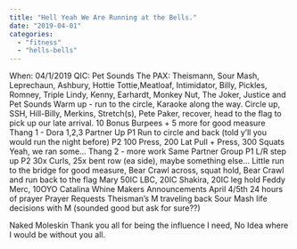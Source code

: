 ```yaml
---
title: "Hell Yeah We Are Running at the Bells."
date: "2019-04-01"
categories: 
  - "fitness"
  - "hells-bells"
---
```


When: 04/1/2019 QIC: Pet Sounds The PAX: Theismann, Sour Mash, Leprechaun, Ashbury, Hottie Tottie,Meatloaf, Intimidator, Billy, Pickles, Romney, Triple Lindy, Kenny, Earhardt, Monkey Nut, The Joker, Justice and Pet Sounds Warm up - run to the circle, Karaoke along the way. Circle up, SSH, Hill-Billy, Merkins, Stretch(s), Pete Paker, recover, head to the flag to pick up our late arrival. 10 Bonus Burpees + 5 more for good measure Thang 1 - Dora 1,2,3 Partner Up P1 Run to circle and back (told y’ll you would run the night before) P2 100 Press, 200 Lat Pull + Press, 300 Squats Yeah, we ran some… Thang 2 - more work Same Partner Group P1 L/R step up P2 30x Curls, 25x bent row (ea side), maybe something else… Little run to the bridge for good measure, Bear Crawl across, squat hold, Bear Crawl and run back to the flag Mary 50IC LBC, 20IC Shakira, 20IC leg hold Feddy Merc, 10OYO Catalina Whine Makers Announcements April 4/5th 24 hours of prayer Prayer Requests Theisman’s M traveling back Sour Mash life decisions with M (sounded good but ask for sure??)

Naked Moleskin Thank you all for being the influence I need, No Idea where I would be without you all.

